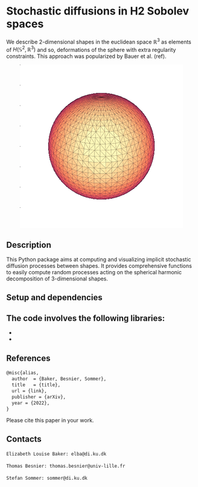 # Stochastic diffusions in H2 Sobolev spaces

We describe 2-dimensional shapes in the euclidean space $\mathbb{R}^3$ as elements of $H(\mathbb{S}^2, \mathbb{R}^3)$ and so, deformations of the sphere with extra regularity constraints. This approach was popularized by Bauer et al. (ref).

<p align="center">
<img src="https://github.com/tbesnier/bm-shapes/blob/main/examples/tests/wiener_process/Q_identity_49coeffs.gif" alt="animated" />
</p>
  
## Description
This Python package aims at computing and visualizing implicit stochastic diffusion processes between shapes. It provides comprehensive functions to easily compute random processes acting on the spherical harmonic decomposition of 3-dimensional shapes.

## Setup and dependencies

The code involves the following libraries:
- 
-
-

## References

    @misc{alias,
      author  = {Baker, Besnier, Sommer},
      title   = {title},  
      url = {link},
      publisher = {arXiv},  
      year = {2022},
    }

Please cite this paper in your work.

## Contacts

    Elizabeth Louise Baker: elba@di.ku.dk

    Thomas Besnier: thomas.besnier@univ-lille.fr

    Stefan Sommer: sommer@di.ku.dk
